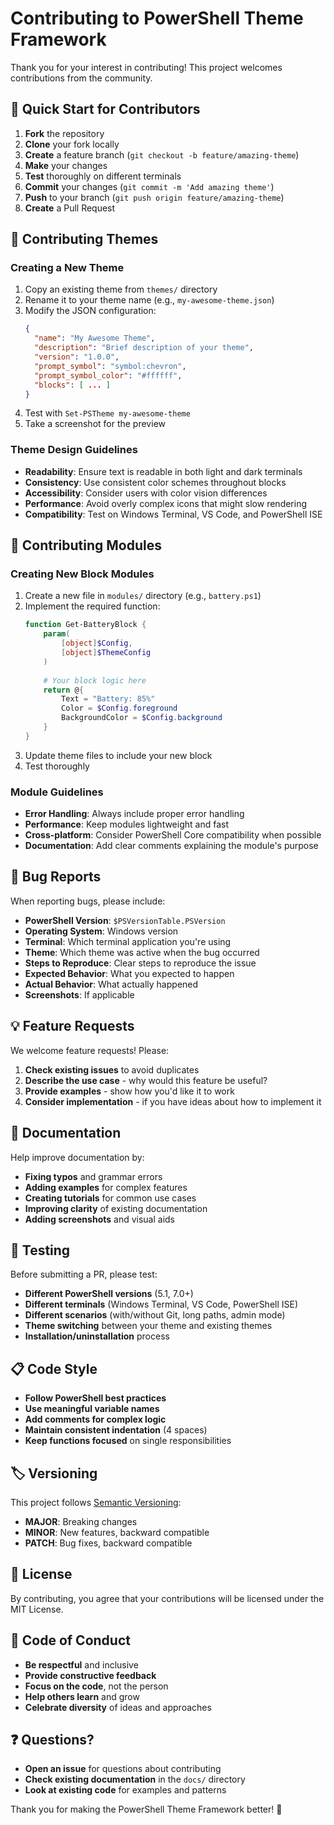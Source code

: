 # Contributing to PowerShell Theme Framework

Thank you for your interest in contributing! This project welcomes contributions from the community.

## 🚀 Quick Start for Contributors

1. **Fork** the repository
2. **Clone** your fork locally
3. **Create** a feature branch (`git checkout -b feature/amazing-theme`)
4. **Make** your changes
5. **Test** thoroughly on different terminals
6. **Commit** your changes (`git commit -m 'Add amazing theme'`)
7. **Push** to your branch (`git push origin feature/amazing-theme`)
8. **Create** a Pull Request

## 🎨 Contributing Themes

### Creating a New Theme

1. Copy an existing theme from `themes/` directory
2. Rename it to your theme name (e.g., `my-awesome-theme.json`)
3. Modify the JSON configuration:
   ```json
   {
     "name": "My Awesome Theme",
     "description": "Brief description of your theme",
     "version": "1.0.0",
     "prompt_symbol": "symbol:chevron",
     "prompt_symbol_color": "#ffffff",
     "blocks": [ ... ]
   }
   ```
4. Test with `Set-PSTheme my-awesome-theme`
5. Take a screenshot for the preview

### Theme Design Guidelines

- **Readability**: Ensure text is readable in both light and dark terminals
- **Consistency**: Use consistent color schemes throughout blocks
- **Accessibility**: Consider users with color vision differences
- **Performance**: Avoid overly complex icons that might slow rendering
- **Compatibility**: Test on Windows Terminal, VS Code, and PowerShell ISE

## 🧩 Contributing Modules

### Creating New Block Modules

1. Create a new file in `modules/` directory (e.g., `battery.ps1`)
2. Implement the required function:
   ```powershell
   function Get-BatteryBlock {
       param(
           [object]$Config,
           [object]$ThemeConfig
       )
       
       # Your block logic here
       return @{
           Text = "Battery: 85%"
           Color = $Config.foreground
           BackgroundColor = $Config.background
       }
   }
   ```
3. Update theme files to include your new block
4. Test thoroughly

### Module Guidelines

- **Error Handling**: Always include proper error handling
- **Performance**: Keep modules lightweight and fast
- **Cross-platform**: Consider PowerShell Core compatibility when possible
- **Documentation**: Add clear comments explaining the module's purpose

## 🐛 Bug Reports

When reporting bugs, please include:

- **PowerShell Version**: `$PSVersionTable.PSVersion`
- **Operating System**: Windows version
- **Terminal**: Which terminal application you're using
- **Theme**: Which theme was active when the bug occurred
- **Steps to Reproduce**: Clear steps to reproduce the issue
- **Expected Behavior**: What you expected to happen
- **Actual Behavior**: What actually happened
- **Screenshots**: If applicable

## 💡 Feature Requests

We welcome feature requests! Please:

1. **Check existing issues** to avoid duplicates
2. **Describe the use case** - why would this feature be useful?
3. **Provide examples** - show how you'd like it to work
4. **Consider implementation** - if you have ideas about how to implement it

## 📖 Documentation

Help improve documentation by:

- **Fixing typos** and grammar errors
- **Adding examples** for complex features
- **Creating tutorials** for common use cases
- **Improving clarity** of existing documentation
- **Adding screenshots** and visual aids

## 🧪 Testing

Before submitting a PR, please test:

- **Different PowerShell versions** (5.1, 7.0+)
- **Different terminals** (Windows Terminal, VS Code, PowerShell ISE)
- **Different scenarios** (with/without Git, long paths, admin mode)
- **Theme switching** between your theme and existing themes
- **Installation/uninstallation** process

## 📋 Code Style

- **Follow PowerShell best practices**
- **Use meaningful variable names**
- **Add comments for complex logic**
- **Maintain consistent indentation** (4 spaces)
- **Keep functions focused** on single responsibilities

## 🏷️ Versioning

This project follows [Semantic Versioning](https://semver.org/):

- **MAJOR**: Breaking changes
- **MINOR**: New features, backward compatible
- **PATCH**: Bug fixes, backward compatible

## 📄 License

By contributing, you agree that your contributions will be licensed under the MIT License.

## 🤝 Code of Conduct

- **Be respectful** and inclusive
- **Provide constructive feedback**
- **Focus on the code**, not the person
- **Help others learn** and grow
- **Celebrate diversity** of ideas and approaches

## ❓ Questions?

- **Open an issue** for questions about contributing
- **Check existing documentation** in the `docs/` directory
- **Look at existing code** for examples and patterns

Thank you for making the PowerShell Theme Framework better! 🎉